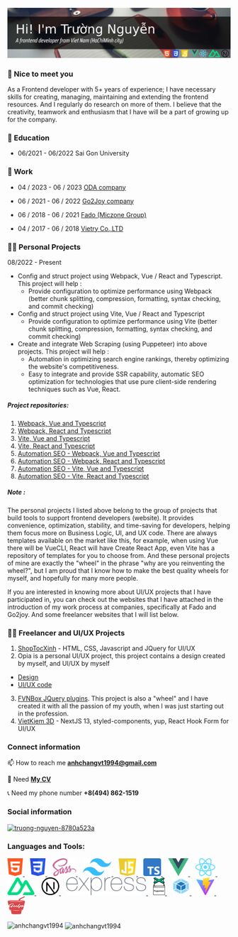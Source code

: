 [![MasterHead](./images/github-header_03.jpg "Frontend portfolio! HTML, CSS, Javascript, Vue, React, Nuxt and Next")](https://github.com/anhchangvt1994)
<!-- <h1 align="center">Hi 👋, I'm Trường Nguyễn</h1>
<h3 align="center">A frontend developer from Viet Nam (HoChiMinh)</h3> -->

<h3>🤝 Nice to meet you</h3>
<p>As a Frontend developer with 5+ years of experience; I have necessary skills for creating, managing, maintaining and extending the frontend resources. And I regularly do research on more of them. I believe that the creativity, teamwork and enthusiasm that I have will be a part of growing up for the company.</p>

<h3>📗 Education</h3>

- 06/2021 - 06/2022 Sai Gon University

<h3>💼 Work</h3>

- 04 / 2023 - 06 / 2023 [ODA company](http://oda.vn)

- 06 / 2021 - 06 / 2022 [Go2Joy company](https://go2joy.vn)

- 06 / 2018 - 06 / 2021 [Fado (Miczone Group)](https://fado.vn)
  
- 04 / 2017 - 06 / 2018 [Vietry Co.,LTD](https://vietry.com.vn)

<h3>👨‍💻 Personal Projects</h3>

08/2022 - Present

- Config and struct project using Webpack, Vue / React and Typescript. This project will help :
  - Provide configuration to optimize performance using Webpack (better chunk splitting, compression, formatting, syntax checking, and commit checking)
- Config and struct project using Vite, Vue / React and Typescript
  - Provide configuration to optimize performance using Vite (better chunk splitting, compression, formatting, syntax checking, and commit checking)
- Create and integrate Web Scraping (using Puppeteer) into above projects. This project will help :
  - Automation in optimizing search engine rankings, thereby optimizing the website's competitiveness.
  - Easy to integrate and provide SSR capability, automatic SEO optimization for technologies that use pure client-side rendering techniques such as Vue, React.
 
<h5>Project repositories:</h5>

1. [Webpack, Vue and Typescript](https://github.com/anhchangvt1994/webpack-project--template-vue-ts__react-router)
2. [Webpack, React and Typescript](https://github.com/anhchangvt1994/webpack-project--template-react-ts__react-router)
3. [Vite, Vue and Typescript](https://github.com/anhchangvt1994/vite-project--template-vue-ts__react-router)
4. [Vite, React and Typescript](https://github.com/anhchangvt1994/vite-project--template-react-ts__react-router)
5. [Automation SEO - Webpack, Vue and Typescript](https://github.com/anhchangvt1994/webpack-project-template-vue__seo-web-scraping)
6. [Automation SEO - Webpack, React and Typescript](https://github.com/anhchangvt1994/webpack-project-template-react__seo-web-scraping)
7. [Automation SEO - Vite, Vue and Typescript](https://github.com/anhchangvt1994/vite-project-template-vue__seo-web-scraping)
8. [Automation SEO - Vite, React and Typescript](https://github.com/anhchangvt1994/vite-project-template-react__seo-web-scraping)

<h5>Note :</h5>
<p>
The personal projects I listed above belong to the group of projects that build tools to support frontend developers (website). It provides convenience, optimization, stability, and time-saving for developers, helping them focus more on Business  Logic, UI, and UX code. There are always templates available on the market like this, for example, when using Vue there will be VueCLI, React will have Create React App, even Vite has a repository of templates for you to choose from. And these personal projects of mine are exactly the "wheel" in the phrase "why are you reinventing the wheel?", but I am proud that I know how to make the best quality wheels for myself, and hopefully for many more people.

If you are interested in knowing more about UI/UX projects that I have participated in, you can check out the websites that I have attached in the introduction of my work process at companies, specifically at Fado and Go2joy. And some freelancer websites that I will list below.
</p>

<h3>👨‍💻 Freelancer and UI/UX Projects</h3>

1. [ShopTocXinh](http://shoptocxinh.vn) - HTML, CSS, Javascript and JQuery for UI/UX
2. Opia is a personal UI/UX project, this project contains a design created by myself, and UI/UX by myself
  - [Design](https://github.com/anhchangvt1994/opiatheme)
  - [UI/UX code](https://github.com/anhchangvt1994/opia) 
3. [FVNBox JQuery plugins](https://github.com/anhchangvt1994/fvnBox). This project is also a "wheel" and I have created it with all the passion of my youth, when I was just starting out in the profession.
4. [VietKiem 3D](http://id.vietkiem3d.vn) - NextJS 13, styled-components, yup, React Hook Form for UI/UX

<h3>Connect information</h3>

📫 How to reach me **anhchangvt1994@gmail.com**

📄 Need [**My CV**](https://docs.google.com/document/d/1xEp9OLR6-Pdo3Hp7sOFTDQDF5Gey7kgKdEajv-vTjtw/edit?usp=sharing)

📞 Need my phone number **+8(494) 862-1519**

<h3>Social information</h3>
<a href="https://linkedin.com/in/truong-nguyen-8780a523a" target="blank"><img align="center" src="https://raw.githubusercontent.com/rahuldkjain/github-profile-readme-generator/master/src/images/icons/Social/linked-in-alt.svg" alt="truong-nguyen-8780a523a" height="20" width="20" /></a>

<h3 align="left">Languages and Tools:</h3>
<p align="left">
<a href="https://www.w3schools.com/html/" target="_blank">
<img src="https://raw.githubusercontent.com/anhchangvt1994/anhchangvt1994/main/images/html-logo.png" alt="html, html5" width="35" height="40" />
</a>&nbsp;&nbsp;

<a href="https://www.w3schools.com/Css/" target="_blank">
<img src="https://raw.githubusercontent.com/anhchangvt1994/anhchangvt1994/main/images/css-logo.png" alt="css, css3" width="35" height="40"/>
</a>
&nbsp;&nbsp;

<a href="https://sass-lang.com" target="_blank">
<img src="https://raw.githubusercontent.com/anhchangvt1994/anhchangvt1994/main/images/sass-logo.png" alt="sass" width="53" height="40"/>
</a>
&nbsp;&nbsp;

<a href="https://tailwindcss.com" target="_blank">
<img src="https://raw.githubusercontent.com/anhchangvt1994/anhchangvt1994/main/images/tailwind-logo.png" alt="tailwind" width="65" height="40"/>
</a>
&nbsp;&nbsp;

<a href="https://developer.mozilla.org/en-US/docs/Web/javascript" target="_blank">
<img src="https://raw.githubusercontent.com/anhchangvt1994/anhchangvt1994/main/images/js-logo.png" alt="javascript" width="40" height="40"/>
</a>
&nbsp;&nbsp;

<a href="https://www.typescriptlang.org" target="_blank">
<img src="https://raw.githubusercontent.com/anhchangvt1994/anhchangvt1994/main/images/typescript-logo.png" alt="typescript" width="40" height="40"/>
</a>&nbsp;&nbsp;

<a href="https://vuejs.org" target="_blank">
<img src="https://raw.githubusercontent.com/anhchangvt1994/anhchangvt1994/main/images/vue-logo.png" alt="vuejs, vue 3" width="46" height="40"/>
</a>&nbsp;&nbsp;

<a href="https://react.dev" target="_blank">
<img src="https://raw.githubusercontent.com/anhchangvt1994/anhchangvt1994/main/images/react-logo.png" alt="react" width="46" height="40"/>
</a>&nbsp;&nbsp;

<a href="https://nuxt.com" target="_blank">
<img src="https://raw.githubusercontent.com/anhchangvt1994/anhchangvt1994/main/images/nuxt-logo.png" alt="nuxtjs, nuxt 3" width="61" height="40"/>
</a>&nbsp;&nbsp;

<a href="https://nextjs.org" target="_blank">
<img src="https://raw.githubusercontent.com/anhchangvt1994/anhchangvt1994/main/images/nextjs-logo.png" alt="nextjs, next 13, vercel" width="auto" height="40"/>
</a>&nbsp;&nbsp;

<a href="https://expressjs.com" target="_blank">
<img src="https://raw.githubusercontent.com/anhchangvt1994/anhchangvt1994/main/images/expressjs-logo.png" alt="express, express-js" width="auto" height="40"/>
</a>&nbsp;&nbsp;

<a href="https://pptr.dev" target="_blank">
<img src="https://raw.githubusercontent.com/anhchangvt1994/anhchangvt1994/main/images/puppeteer-logo.png" alt="puppeteer, google" width="auto" height="40"/>
</a>&nbsp;&nbsp;

<a href="https://webpack.js.org" target="_blank">
<img src="https://raw.githubusercontent.com/anhchangvt1994/anhchangvt1994/main/images/webpack-logo.png" alt="webpack" width="40" height="40"/>
</a>&nbsp;&nbsp;

<a href="https://vitejs.dev" target="_blank">
<img src="https://raw.githubusercontent.com/anhchangvt1994/anhchangvt1994/main/images/vite-logo.png" alt="vite" width="40" height="40"/>
</a>&nbsp;&nbsp;

<a href="https://gulpjs.com" target="_blank">
<img src="https://raw.githubusercontent.com/anhchangvt1994/anhchangvt1994/main/images/gulp-logo.png" alt="gulp" width="40" height="40"/>
</a>
</p>

<p><img align="left" src="https://github-readme-stats.vercel.app/api/top-langs?username=anhchangvt1994&show_icons=true&locale=en&layout=compact" alt="anhchangvt1994" /></p>

<p>&nbsp;<img align="center" src="https://github-readme-stats.vercel.app/api?username=anhchangvt1994&show_icons=true&locale=en" alt="anhchangvt1994" /></p>
